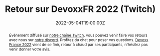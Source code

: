 ---
title: Retour sur DevoxxFR 2022 (Twitch)

event: Software Craftsmanship Lyon (Meetup)
event_url: https://www.meetup.com/Software-Craftsmanship-Lyon/events/285516446/

location: Twitch (En ligne)

summary: 🎤 Retour à chaud par ses participants | Meetup du 04/05/2022
abstract: "Événement diffusé sur [notre chaîne Twitch](https://www.twitch.tv/swcraftlyon), vous pouvez venir faire vos retours avec nous sur [notre discord](https://discord.gg/T6wJUWW). Profitez du chat pour poser vos questions.

[Devoxx France 2022](https://www.devoxx.fr/) vient de se finir, retour à chaud par ses participants, n'hésitez pas venir donner votre avis."

date: "2022-05-04T19:00:00Z"
date_end: "2022-05-04T21:00:00Z"
all_day: false

publishDate: "2022-05-04T12:00:00Z"

authors: [David Aparicio]
tags: [Meetup, DevoxxFR, Twitch]

featured: false

image:
  caption: 'Crédits: [**Twitch**](https://www.meetup.com/Software-Craftsmanship-Lyon/events/285516446/)'
  focal_point: Right

links: 
- name: Vidéo
  url: https://youtu.be/DBK9HYWJS-I
- icon: twitch
  icon_pack: fab
  name: Twitch
  url: https://www.twitch.tv/videos/1474926387
- icon: twitter
  icon_pack: fab
  name: Twitter
  url: https://twitter.com/swcraftlyon #https://twitter.com/Chlorhydrique/status/1506921891264708609
url_pdf: ""
url_slides: ""
url_video: ""

slides: ""
projects: []
---